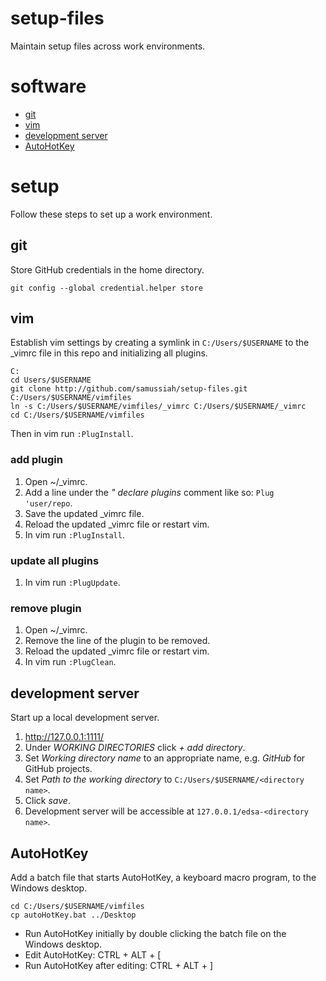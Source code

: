 # setup-files
Maintain setup files across work environments.

# software
* [git](https://git-scm.com/)
* [vim](http://www.vim.org/)
* [development server](http://www.easyphp.org/)
* [AutoHotKey](https://autohotkey.com/)

# setup
Follow these steps to set up a work environment.

## git
Store GitHub credentials in the home directory.

```
git config --global credential.helper store
```

## vim
Establish vim settings by creating a symlink in `C:/Users/$USERNAME` to the \_vimrc file in this repo and initializing all plugins.

```
C:
cd Users/$USERNAME
git clone http://github.com/samussiah/setup-files.git C:/Users/$USERNAME/vimfiles
ln -s C:/Users/$USERNAME/vimfiles/_vimrc C:/Users/$USERNAME/_vimrc
cd C:/Users/$USERNAME/vimfiles
```

Then in vim run `:PlugInstall`.

### add plugin

1. Open ~/\_vimrc.
2. Add a line under the _" declare plugins_ comment like so: `Plug 'user/repo`.
3. Save the updated \_vimrc file.
4. Reload the updated \_vimrc file or restart vim.
5. In vim run `:PlugInstall`.

### update all plugins
1. In vim run `:PlugUpdate`.

### remove plugin
1. Open ~/\_vimrc.
2. Remove the line of the plugin to be removed.
3. Reload the updated \_vimrc file or restart vim.
4. In vim run `:PlugClean`.

## development server
Start up a local development server.

1. http://127.0.0.1:1111/
2. Under _WORKING DIRECTORIES_ click _+ add directory_.
3. Set _Working directory name_ to an appropriate name, e.g. _GitHub_ for GitHub projects.
4. Set _Path to the working directory_ to `C:/Users/$USERNAME/<directory name>`.
5. Click _save_.
6. Development server will be accessible at `127.0.0.1/edsa-<directory name>`.

## AutoHotKey
Add a batch file that starts AutoHotKey, a keyboard macro program, to the Windows desktop.

```
cd C:/Users/$USERNAME/vimfiles
cp autoHotKey.bat ../Desktop
```

* Run AutoHotKey initially by double clicking the batch file on the Windows desktop.
* Edit AutoHotKey: CTRL + ALT + [
* Run AutoHotKey after editing: CTRL + ALT + ]
